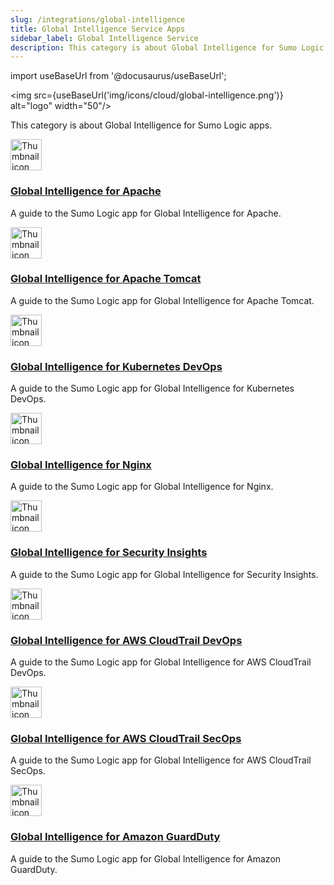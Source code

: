 ```yaml
---
slug: /integrations/global-intelligence
title: Global Intelligence Service Apps
sidebar_label: Global Intelligence Service
description: This category is about Global Intelligence for Sumo Logic apps.
---
```


import useBaseUrl from '@docusaurus/useBaseUrl';

<img src={useBaseUrl('img/icons/cloud/global-intelligence.png')} alt="logo" width="50"/>  

This category is about Global Intelligence for Sumo Logic apps.

<div className="box-wrapper" markdown="1">
<div className="box smallbox1 card">
  <div className="container">
  <img src={useBaseUrl('img/integrations/global-intelligence/gi-apache1.png')} alt="Thumbnail icon" width="50"/>
  <h3><a href="/docs/integrations/global-intelligence/apache">Global Intelligence for Apache</a></h3>
  <p>A guide to the Sumo Logic app for Global Intelligence for Apache.</p>
  </div>
</div>
<div className="box smallbox2 card">
  <div className="container">
  <img src={useBaseUrl('img/integrations/global-intelligence/gi-apache2.png')} alt="Thumbnail icon" width="50"/>
  <h3><a href="/docs/integrations/global-intelligence/apache-tomcat">Global Intelligence for Apache Tomcat</a></h3>
  <p>A guide to the Sumo Logic app for Global Intelligence for Apache Tomcat.</p>
  </div>
</div>
    <div className="box smallbox3 card">
      <div className="container">
      <img src={useBaseUrl('img/integrations/global-intelligence/.png')} alt="Thumbnail icon" width="50"/>
      <h3><a href="/docs/integrations/global-intelligence/kubernetes-devops">Global Intelligence for Kubernetes DevOps</a></h3>
      <p>A guide to the Sumo Logic app for Global Intelligence for Kubernetes DevOps.</p>
      </div>
    </div>
    <div className="box smallbox4 card">
      <div className="container">
      <img src={useBaseUrl('img/integrations/global-intelligence/.png')} alt="Thumbnail icon" width="50"/>
      <h3><a href="/docs/integrations/global-intelligence/nginx">Global Intelligence for Nginx</a></h3>
      <p>A guide to the Sumo Logic app for Global Intelligence for Nginx.</p>
      </div>
    </div>
    <div className="box smallbox5 card">
      <div className="container">
      <img src={useBaseUrl('img/integrations/global-intelligence/.png')} alt="Thumbnail icon" width="50"/>
      <h3><a href="/docs/integrations/global-intelligence/global-intelligence-security-insights">Global Intelligence for Security Insights</a></h3>
      <p>A guide to the Sumo Logic app for Global Intelligence for Security Insights.</p>
      </div>
    </div>
    <div className="box smallbox6 card">
      <div className="container">
      <img src={useBaseUrl('img/integrations/global-intelligence/gi-aws-cloudtrail-devops.png')} alt="Thumbnail icon" width="50"/>
      <h3><a href="/docs/integrations/global-intelligence/global-intelligence-cloudtrail-devops">Global Intelligence for AWS CloudTrail DevOps</a></h3>
      <p>A guide to the Sumo Logic app for Global Intelligence for AWS CloudTrail DevOps.</p>
      </div>
    </div>
    <div className="box smallbox7 card">
      <div className="container">
      <img src={useBaseUrl('img/integrations/global-intelligence/gi-aws-cloudtrail-secops.png')} alt="Thumbnail icon" width="50"/>
      <h3><a href="/docs/integrations/global-intelligence/global-intelligence-cloudtrail-secops">Global Intelligence for AWS CloudTrail SecOps</a></h3>
      <p>A guide to the Sumo Logic app for Global Intelligence for AWS CloudTrail SecOps.</p>
      </div>
    </div>
    <div className="box smallbox8 card">
      <div className="container">
      <img src={useBaseUrl('img/integrations/global-intelligence/gi-guardduty.png')} alt="Thumbnail icon" width="50"/>
      <h3><a href="/docs/integrations/global-intelligence/global-intelligence-guardduty">Global Intelligence for Amazon GuardDuty</a></h3>
      <p>A guide to the Sumo Logic app for Global Intelligence for Amazon GuardDuty.</p>
      </div>
    </div>
